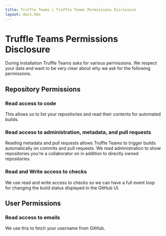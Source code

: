 ```yaml
---
title: Truffle Teams | Truffle Teams Permissions Disclosure
layout: docs.hbs
---
```

# Truffle Teams Permissions Disclosure

During installation Truffle Teams asks for various permissions. We respect your data and want to be very clear about why we ask for the following permissions.

## Repository Permissions

### **Read** access to code

This allows us to list your repositories and read their contents for automated builds.

### **Read** access to administration, metadata, and pull requests

Reading metadata and pull requests allows Truffle Teams to trigger builds automatically on commits and pull requests. We read administration to show repositories you're a collaborator on in addition to directly owned repositories.

### **Read** and **Write** access to checks

We use read and write access to checks so we can have a full event loop for changing the build status displayed in the GitHub UI.

## User Permissions

### **Read** access to emails

We use this to fetch your username from GitHub.